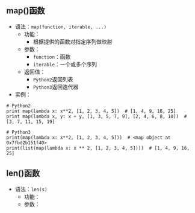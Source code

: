 

## map()函数
* 语法：`map(function, iterable, ...)`
  * 功能：
    * 根据提供的函数对指定序列做映射
  * 参数：
    * `function`：函数
    * `iterable`：一个或多个序列
  * 返回值：
    * `Python2`返回列表
    * `Python3`返回迭代器
* 实例：
```
# Python2
print map(lambda x: x**2, [1, 2, 3, 4, 5])  # [1, 4, 9, 16, 25]
print map(lambda x, y: x + y, [1, 3, 5, 7, 9], [2, 4, 6, 8, 10])  # [3, 7, 11, 15, 19]

# Python3
print(map(lambda x: x**2, [1, 2, 3, 4, 5]))  # <map object at 0x7fbd2b151f40>
print(list(map(lambda x: x ** 2, [1, 2, 3, 4, 5])))  # [1, 4, 9, 16, 25]
```

## len()函数
* 语法：`len(s)`
  * 功能：
  * 参数：
